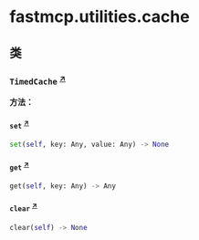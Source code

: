 # fastmcp.utilities.cache

## 类

### `TimedCache` <sup><a href="https://github.com/jlowin/fastmcp/blob/main/src/fastmcp/utilities/cache.py#L7" target="_blank">↗</a></sup>

**方法：**

#### `set` <sup><a href="https://github.com/jlowin/fastmcp/blob/main/src/fastmcp/utilities/cache.py#L14" target="_blank">↗</a></sup>

```python
set(self, key: Any, value: Any) -> None
```

#### `get` <sup><a href="https://github.com/jlowin/fastmcp/blob/main/src/fastmcp/utilities/cache.py#L18" target="_blank">↗</a></sup>

```python
get(self, key: Any) -> Any
```

#### `clear` <sup><a href="https://github.com/jlowin/fastmcp/blob/main/src/fastmcp/utilities/cache.py#L25" target="_blank">↗</a></sup>

```python
clear(self) -> None
```